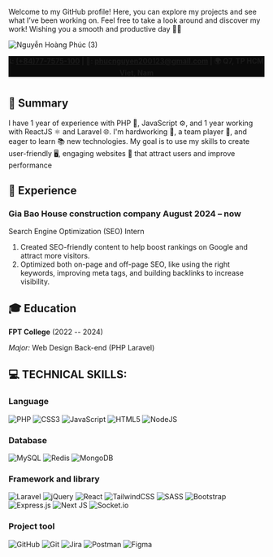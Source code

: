 

<p align="start">Welcome to my GitHub profile! Here, you can explore my projects and see what I’ve been working on. Feel free to take a look around and discover my work! Wishing you a smooth and productive day 🌟😊 </p>

![Nguyễn Hoàng Phúc (3)](https://github.com/user-attachments/assets/9ec567d9-4b6a-4511-a2b0-6a4c26aa0a98)

**<div align="center" style="background-color: #0a0a0a;"> :telephone_receiver:: [(+84)77-7575-100](tel:077-7575-100) | :email:: [phucnguyen200123@gmail.com](mailto:phucnguyen200123@gmail.com) | :earth_africa: Q7, TP HCM Viet, Nam </div>**
#

## 🌟 Summary 
I have 1 year of experience with PHP 🐘, JavaScript ⚙️, and 1 year working with ReactJS ⚛️ and Laravel 🌐. I'm hardworking 💪, a team player 🤝, and eager to learn 📚 new technologies. My goal is to use my skills to create user-friendly 🖥️, engaging websites 🌟 that attract users and improve performance

## 📖 Experience
### Gia Bao House construction company August 2024 – now

Search Engine Optimization (SEO) Intern
1. Created SEO-friendly content to help boost rankings on Google and attract more visitors.
2. Optimized both on-page and off-page SEO, like using the right keywords, improving meta tags, and building backlinks to increase visibility.

## 🎓 Education

**FPT College** (2022 -- 2024)

*Major:* Web Design Back-end (PHP Laravel)  
## 💻 TECHNICAL SKILLS:
### Language
![PHP](https://img.shields.io/badge/php-%23777BB4.svg?style=for-the-badge&logo=php&logoColor=white)
![CSS3](https://img.shields.io/badge/css3-%231572B6.svg?style=for-the-badge&logo=css3&logoColor=white) 
![JavaScript](https://img.shields.io/badge/javascript-%23323330.svg?style=for-the-badge&logo=javascript&logoColor=%23F7DF1E)
![HTML5](https://img.shields.io/badge/html5-%23E34F26.svg?style=for-the-badge&logo=html5&logoColor=white)
![NodeJS](https://img.shields.io/badge/node.js-6DA55F?style=for-the-badge&logo=node.js&logoColor=white) 
### Database
![MySQL](https://img.shields.io/badge/mysql-4479A1.svg?style=for-the-badge&logo=mysql&logoColor=white) 
![Redis](https://img.shields.io/badge/redis-%23DD0031.svg?style=for-the-badge&logo=redis&logoColor=white)
![MongoDB](https://img.shields.io/badge/MongoDB-%234ea94b.svg?style=for-the-badge&logo=mongodb&logoColor=white) 
### Framework and library
![Laravel](https://img.shields.io/badge/laravel-%23FF2D20.svg?style=for-the-badge&logo=laravel&logoColor=white) 
![jQuery](https://img.shields.io/badge/jquery-%230769AD.svg?style=for-the-badge&logo=jquery&logoColor=white) 
![React](https://img.shields.io/badge/react-%2320232a.svg?style=for-the-badge&logo=react&logoColor=%2361DAFB) 
![TailwindCSS](https://img.shields.io/badge/tailwindcss-%2338B2AC.svg?style=for-the-badge&logo=tailwind-css&logoColor=white) 
![SASS](https://img.shields.io/badge/SASS-hotpink.svg?style=for-the-badge&logo=SASS&logoColor=white) 
![Bootstrap](https://img.shields.io/badge/bootstrap-%238511FA.svg?style=for-the-badge&logo=bootstrap&logoColor=white) 
![Express.js](https://img.shields.io/badge/express.js-%23404d59.svg?style=for-the-badge&logo=express&logoColor=%2361DAFB) 
![Next JS](https://img.shields.io/badge/Next-black?style=for-the-badge&logo=next.js&logoColor=white)
![Socket.io](https://img.shields.io/badge/Socket.io-black?style=for-the-badge&logo=socket.io&badgeColor=010101)
### Project tool
![GitHub](https://img.shields.io/badge/github-%23121011.svg?style=for-the-badge&logo=github&logoColor=white) 
![Git](https://img.shields.io/badge/git-%23F05033.svg?style=for-the-badge&logo=git&logoColor=white) 
![Jira](https://img.shields.io/badge/jira-%230A0FFF.svg?style=for-the-badge&logo=jira&logoColor=white) 
![Postman](https://img.shields.io/badge/Postman-FF6C37?style=for-the-badge&logo=postman&logoColor=white) 
![Figma](https://img.shields.io/badge/figma-%23F24E1E.svg?style=for-the-badge&logo=figma&logoColor=white)
